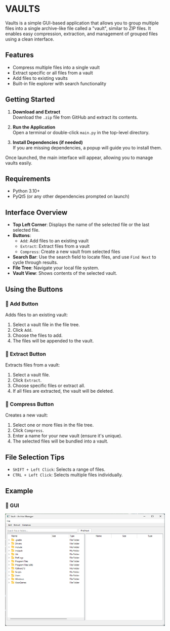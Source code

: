 # VAULTS

Vaults is a simple GUI-based application that allows you to group multiple files into a single archive-like file called a "vault", similar to ZIP files. It enables easy compression, extraction, and management of grouped files using a clean interface.

## Features

- Compress multiple files into a single vault
- Extract specific or all files from a vault
- Add files to existing vaults
- Built-in file explorer with search functionality

## Getting Started

1. **Download and Extract**  
   Download the `.zip` file from GitHub and extract its contents.

2. **Run the Application**  
   Open a terminal or double-click `main.py` in the top-level directory.

3. **Install Dependencies (if needed)**  
   If you are missing dependencies, a popup will guide you to install them.

Once launched, the main interface will appear, allowing you to manage vaults easily.

## Requirements

- Python 3.10+
- PyQt5 (or any other dependencies prompted on launch)

## Interface Overview

- **Top Left Corner**: Displays the name of the selected file or the last selected file.
- **Buttons**:
  - `Add`: Add files to an existing vault
  - `Extract`: Extract files from a vault
  - `Compress`: Create a new vault from selected files
- **Search Bar**: Use the search field to locate files, and use `Find Next` to cycle through results.
- **File Tree**: Navigate your local file system.
- **Vault View**: Shows contents of the selected vault.

## Using the Buttons

### 🔹 Add Button
Adds files to an existing vault:
1. Select a vault file in the file tree.
2. Click `Add`.
3. Choose the files to add.
4. The files will be appended to the vault.

### 🔹 Extract Button
Extracts files from a vault:
1. Select a vault file.
2. Click `Extract`.
3. Choose specific files or extract all.
4. If all files are extracted, the vault will be deleted.

### 🔹 Compress Button
Creates a new vault:
1. Select one or more files in the file tree.
2. Click `Compress`.
3. Enter a name for your new vault (ensure it's unique).
4. The selected files will be bundled into a vault.

## File Selection Tips

- `SHIFT + Left Click`: Selects a range of files.
- `CTRL + Left Click`: Selects multiple files individually.

## Example

### 🔹 GUI
![alt text](image.png)

